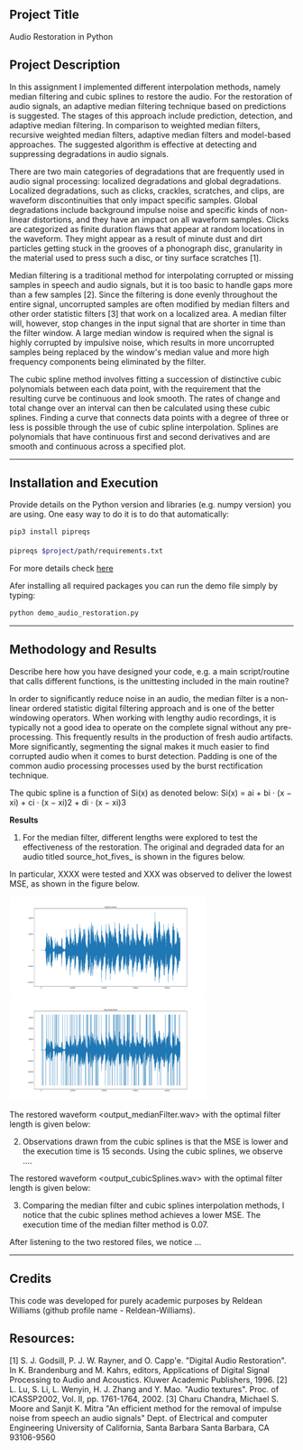 ## Project Title
Audio Restoration in Python

## Project Description

In this assignment I implemented different interpolation methods, namely median filtering and cubic splines to restore the audio. For the restoration of audio signals, an adaptive median filtering technique based on predictions is suggested. The stages of this approach include prediction, detection, and adaptive median filtering. In comparison to weighted median filters, recursive weighted median filters, adaptive median filters and model-based approaches. The suggested algorithm is effective at detecting and suppressing degradations in audio signals.

There are two main categories of degradations that are frequently used in audio signal processing: localized degradations and global degradations. Localized degradations, such as clicks, crackles, scratches, and clips, are waveform discontinuities that only impact specific samples. Global degradations include background impulse noise and specific kinds of non-linear distortions, and they have an impact on all waveform samples. Clicks are categorized as finite duration flaws that appear at random locations in the waveform. They might appear as a result of minute dust and dirt particles getting stuck in the grooves of a phonograph disc, granularity in the material used to press such a disc, or tiny surface scratches [1].

Median filtering is a traditional method for interpolating corrupted or missing samples in speech and audio signals, but it is too basic to handle gaps more than a few samples [2]. Since the filtering is done evenly throughout the entire signal, uncorrupted samples are often modified by median filters and other order statistic filters [3] that work on a localized area. A median filter will, however, stop changes in the input signal that are shorter in time than the filter window. A large median window is required when the signal is highly corrupted by impulsive noise, which results in more uncorrupted samples being replaced by the window's median value and more high frequency components being eliminated by the filter.

The cubic spline method involves fitting a succession of distinctive cubic polynomials between each data point, with the requirement that the resulting curve be continuous and look smooth. The rates of change and total change over an interval can then be calculated using these cubic splines. Finding a curve that connects data points with a degree of three or less is possible through the use of cubic spline interpolation. Splines are polynomials that have continuous first and second derivatives and are smooth and continuous across a specified plot.

---

## Installation and Execution

Provide details on the Python version and libraries (e.g. numpy version) you are using. One easy way to do it is to do that automatically:
```sh                                 
pip3 install pipreqs

pipreqs $project/path/requirements.txt
```
For more details check [here](https://github.com/bndr/pipreqs)


Afer installing all required packages you can run the demo file simply by typing:
```sh
python demo_audio_restoration.py
```
---

## Methodology and Results
Describe here how you have designed your code, e.g. a main script/routine that calls different functions, is the unittesting included in the main routine? 

In order to significantly reduce noise in an audio, the median filter is a non-linear ordered statistic digital filtering approach and is one of the better windowing operators. When working with lengthy audio recordings, it is typically not a good idea to operate on the complete signal without any pre-processing. This frequently results in the production of fresh audio artifacts. More significantly, segmenting the signal makes it much easier to find corrupted audio when it comes to burst detection. Padding is one of the common audio processing processes used by the burst rectification technique.

The qubic spline is a function of Si(x) as denoted below:
Si(x) = ai + bi · (x − xi) + ci · (x − xi)2 + di · (x − xi)3


**Results**

1. For the median filter, different lengths were explored to test the effectiveness of the restoration. The original and degraded data for an audio titled source_hot_fives_ is shown in the figures below.

In particular, XXXX were tested and XXX was observed to deliver the lowest MSE, as shown in the figure below.

<img src="Original.png" width="350">
<img src="Degraded.png" width="350">


The restored waveform <output_medianFilter.wav> with the optimal filter length is given below:



2. Observations drawn from the cubic splines is that the MSE is lower and the execution time is 15 seconds.
Using the cubic splines, we observe ....

The restored waveform <output_cubicSplines.wav> with the optimal filter length is given below:


3. Comparing the median filter and cubic splines interpolation methods, I notice that the cubic splines method achieves a lower MSE. The execution time of the median filter method is 0.07.

After listening to the two restored files, we notice ...


---
## Credits

This code was developed for purely academic purposes by Reldean Williams (github profile name - Reldean-Williams). 

## Resources:

[1] S. J. Godsill, P. J. W. Rayner, and O. Capp'e. "Digital Audio Restoration". In K. Brandenburg and M. Kahrs, editors, Applications of Digital Signal Processing to Audio and Acoustics. Kluwer Academic Publishers, 1996.
[2] L. Lu, S. Li, L. Wenyin, H. J. Zhang and Y. Mao. "Audio textures". Proc. of ICASSP2002, Vol. II, pp. 1761-1764, 2002.
[3] Charu Chandra, Michael S. Moore and Sanjit K. Mitra "An efficient method for the removal of impulse noise from speech an audio signals" Dept. of Electrical and computer Engineering University of California, Santa Barbara Santa Barbara, CA 93106-9560




